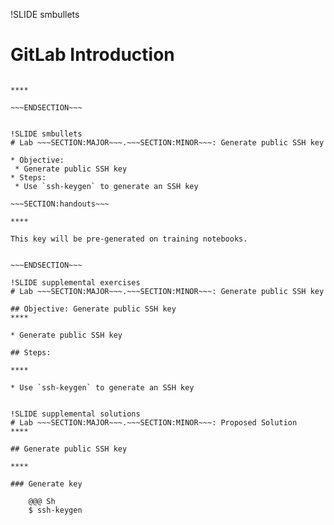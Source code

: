 !SLIDE smbullets
# GitLab Introduction


~~~SECTION:handouts~~~

****

~~~ENDSECTION~~~


!SLIDE smbullets
# Lab ~~~SECTION:MAJOR~~~.~~~SECTION:MINOR~~~: Generate public SSH key

* Objective:
 * Generate public SSH key
* Steps:
 * Use `ssh-keygen` to generate an SSH key

~~~SECTION:handouts~~~

****

This key will be pre-generated on training notebooks.


~~~ENDSECTION~~~

!SLIDE supplemental exercises
# Lab ~~~SECTION:MAJOR~~~.~~~SECTION:MINOR~~~: Generate public SSH key

## Objective: Generate public SSH key
****

* Generate public SSH key

## Steps:

****

* Use `ssh-keygen` to generate an SSH key


!SLIDE supplemental solutions
# Lab ~~~SECTION:MAJOR~~~.~~~SECTION:MINOR~~~: Proposed Solution
****

## Generate public SSH key

****

### Generate key

    @@@ Sh
    $ ssh-keygen


